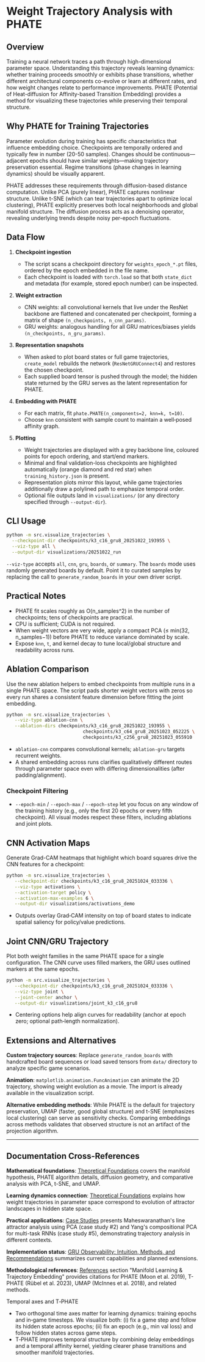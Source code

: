 # Weight Trajectory Analysis with PHATE

## Overview

Training a neural network traces a path through high-dimensional parameter space. Understanding this trajectory reveals learning dynamics: whether training proceeds smoothly or exhibits phase transitions, whether different architectural components co-evolve or learn at different rates, and how weight changes relate to performance improvements. PHATE (Potential of Heat-diffusion for Affinity-based Transition Embedding) provides a method for visualizing these trajectories while preserving their temporal structure.

## Why PHATE for Training Trajectories

Parameter evolution during training has specific characteristics that influence embedding choice. Checkpoints are temporally ordered and typically few in number (20-50 samples). Changes should be continuous—adjacent epochs should have similar weights—making trajectory preservation essential. Regime transitions (phase changes in learning dynamics) should be visually apparent.

PHATE addresses these requirements through diffusion-based distance computation. Unlike PCA (purely linear), PHATE captures nonlinear structure. Unlike t-SNE (which can tear trajectories apart to optimize local clustering), PHATE explicitly preserves both local neighborhoods and global manifold structure. The diffusion process acts as a denoising operator, revealing underlying trends despite noisy per-epoch fluctuations.

## Data Flow

1. **Checkpoint ingestion**
   - The script scans a checkpoint directory for `weights_epoch_*.pt` files, ordered by the epoch embedded in the file name.
   - Each checkpoint is loaded with `torch.load` so that both `state_dict` and metadata (for example, stored epoch number) can be inspected.

2. **Weight extraction**
   - CNN weights: all convolutional kernels that live under the ResNet backbone are flattened and concatenated per checkpoint, forming a matrix of shape `(n_checkpoints, n_cnn_params)`.
   - GRU weights: analogous handling for all GRU matrices/biases yields `(n_checkpoints, n_gru_params)`.

3. **Representation snapshots**
   - When asked to plot board states or full game trajectories, `create_model` rebuilds the network (`ResNetGRUConnect4`) and restores the chosen checkpoint.
   - Each supplied board tensor is pushed through the model; the hidden state returned by the GRU serves as the latent representation for PHATE.

4. **Embedding with PHATE**
   - For each matrix, fit `phate.PHATE(n_components=2, knn=k, t=10)`.
   - Choose `knn` consistent with sample count to maintain a well‑posed affinity graph.

5. **Plotting**
   - Weight trajectories are displayed with a grey backbone line, coloured points for epoch ordering, and start/end markers.
   - Minimal and final validation-loss checkpoints are highlighted automatically (orange diamond and red star) when `training_history.json` is present.
   - Representation plots mirror this layout, while game trajectories additionally draw a polylined path to emphasize temporal order.
   - Optional file outputs land in `visualizations/` (or any directory specified through `--output-dir`).

## CLI Usage

```bash
python -m src.visualize_trajectories \
  --checkpoint-dir checkpoints/k3_c16_gru8_20251022_193955 \
  --viz-type all \
  --output-dir visualizations/20251022_run
```

`--viz-type` accepts `all`, `cnn`, `gru`, `boards`, or `summary`. The `boards` mode uses randomly generated boards by default. Point it to curated samples by replacing the call to `generate_random_boards` in your own driver script.

## Practical Notes

- PHATE fit scales roughly as O(n_samples^2) in the number of checkpoints; tens of checkpoints are practical.
- CPU is sufficient; CUDA is not required.
- When weight vectors are very wide, apply a compact PCA (≤ min(32, n_samples−1)) before PHATE to reduce variance dominated by scale.
- Expose `knn`, `t`, and kernel decay to tune local/global structure and readability across runs.

## Ablation Comparison

Use the new ablation helpers to embed checkpoints from multiple runs in a single PHATE space. The script pads shorter weight vectors with zeros so every run shares a consistent feature dimension before fitting the joint embedding.

```bash
python -m src.visualize_trajectories \
   --viz-type ablation-cnn \
   --ablation-dirs checkpoints/k3_c16_gru8_20251022_193955 \
                            checkpoints/k3_c64_gru8_20251023_052225 \
                            checkpoints/k3_c256_gru8_20251023_055910
```

- `ablation-cnn` compares convolutional kernels; `ablation-gru` targets recurrent weights.
- A shared embedding across runs clarifies qualitatively different routes through parameter space even with differing dimensionalities (after padding/alignment).

### Checkpoint Filtering

- `--epoch-min` / `--epoch-max` / `--epoch-step` let you focus on any window of the training history (e.g., only the first 20 epochs or every fifth checkpoint). All visual modes respect these filters, including ablations and joint plots.

## CNN Activation Maps

Generate Grad-CAM heatmaps that highlight which board squares drive the CNN features for a checkpoint:

```bash
python -m src.visualize_trajectories \
   --checkpoint-dir checkpoints/k3_c16_gru8_20251024_033336 \
   --viz-type activations \
   --activation-target policy \
   --activation-max-examples 6 \
   --output-dir visualizations/activations_demo
```

- Outputs overlay Grad‑CAM intensity on top of board states to indicate spatial saliency for policy/value predictions.

## Joint CNN/GRU Trajectory

Plot both weight families in the same PHATE space for a single configuration. The CNN curve uses filled markers, the GRU uses outlined markers at the same epochs.

```bash
python -m src.visualize_trajectories \
   --checkpoint-dir checkpoints/k3_c16_gru8_20251024_033336 \
   --viz-type joint \
   --joint-center anchor \
   --output-dir visualizations/joint_k3_c16_gru8
```

- Centering options help align curves for readability (anchor at epoch zero; optional path‑length normalization).

## Extensions and Alternatives

**Custom trajectory sources**: Replace `generate_random_boards` with handcrafted board sequences or load saved tensors from `data/` directory to analyze specific game scenarios.

**Animation**: `matplotlib.animation.FuncAnimation` can animate the 2D trajectory, showing weight evolution as a movie. The import is already available in the visualization script.

**Alternative embedding methods**: While PHATE is the default for trajectory preservation, UMAP (faster, good global structure) and t-SNE (emphasizes local clustering) can serve as sensitivity checks. Comparing embeddings across methods validates that observed structure is not an artifact of the projection algorithm.

---

## Documentation Cross-References

**Mathematical foundations**: [Theoretical Foundations](theoretical_foundations.md#4-manifold-learning-and-trajectory-embedding) covers the manifold hypothesis, PHATE algorithm details, diffusion geometry, and comparative analysis with PCA, t-SNE, and UMAP.

**Learning dynamics connection**: [Theoretical Foundations](theoretical_foundations.md#6-learning-dynamics-how-attractors-emerge) explains how weight trajectories in parameter space correspond to evolution of attractor landscapes in hidden state space.

**Practical applications**: [Case Studies](case_studies.md) presents Maheswaranathan's line attractor analysis using PCA (case study #2) and Yang's compositional PCA for multi-task RNNs (case study #5), demonstrating trajectory analysis in different contexts.

**Implementation status**: [GRU Observability: Intuition, Methods, and Recommendations](gru_observability_literature.md) summarizes current capabilities and planned extensions.

**Methodological references**: [References](references.md) section "Manifold Learning & Trajectory Embedding" provides citations for PHATE (Moon et al. 2019), T-PHATE (Rübel et al. 2023), UMAP (McInnes et al. 2018), and related methods.

Temporal axes and T‑PHATE
- Two orthogonal time axes matter for learning dynamics: training epochs and in‑game timesteps. We visualize both: (i) fix a game step and follow its hidden state across epochs; (ii) fix an epoch (e.g., min val loss) and follow hidden states across game steps.
- T‑PHATE improves temporal structure by combining delay embeddings and a temporal affinity kernel, yielding clearer phase transitions and smoother manifold trajectories.
